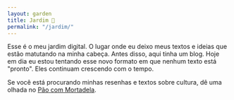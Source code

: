```yaml
---
layout: garden
title: Jardim 🌱
permalink: "/jardim/"
---
```


Esse é o meu jardim digital. O lugar onde eu deixo meus textos e ideias que estão matutando na minha cabeça. Antes disso, aqui tinha um blog. Hoje em dia eu estou tentando esse novo formato em que nenhum texto está "pronto". Eles continuam crescendo com o tempo.

Se você está procurando minhas resenhas e textos sobre cultura, dê uma olhada no [Pão com Mortadela](https://paomortadela.com.br).
